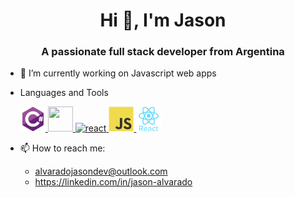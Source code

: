 <h1 align="center">Hi 👋, I'm Jason</h1>
<h3 align="center">A passionate full stack developer from Argentina</h3>

- 🔭 I’m currently working on Javascript web apps

- Languages and Tools

  <a href="#">
    <img src="https://raw.githubusercontent.com/devicons/devicon/master/icons/csharp/csharp-original.svg" alt="csharp" width="40" height="40">
  </a>
  <a href="#">
    <img src="https://user-images.githubusercontent.com/107325732/173205568-3be4b049-74bf-41f5-94ef-73ba9620747e.png" width="40" height="40"/>  
  </a>

  <a href="#">
    <img src="https://www.npmjs.com/npm-avatar/eyJhbGciOiJIUzI1NiIsInR5cCI6IkpXVCJ9.eyJhdmF0YXJVUkwiOiJodHRwczovL3MuZ3JhdmF0YXIuY29tL2F2YXRhci9lZDI1OTU4NzA0MWM1YWI3OWYyNGNiMWUzNDFmMGEzNz9zaXplPTQ5NiZkZWZhdWx0PXJldHJvIn0.IzZqdsWtWHs8NRRx_Vfy2HB5PMKb6Z-UcCq0fVg7-Xc" alt="react" width="40" height="40"/>
  </a>

  <a href="#">
    <img src="https://raw.githubusercontent.com/devicons/devicon/master/icons/javascript/javascript-original.svg" alt="javascript" width="40" height="40"/>
  </a>

  <a href="#">
    <img src="https://raw.githubusercontent.com/devicons/devicon/master/icons/react/react-original-wordmark.svg" alt="react" width="40" height="40"/>
  </a>

- 📫 How to reach me: 
  - alvaradojasondev@outlook.com
  - https://linkedin.com/in/jason-alvarado
